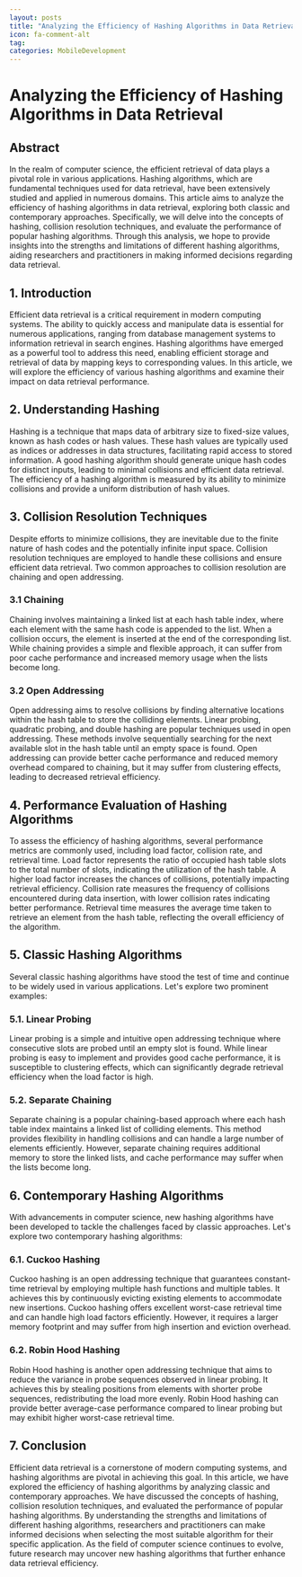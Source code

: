 ```yaml
---
layout: posts
title: "Analyzing the Efficiency of Hashing Algorithms in Data Retrieval"
icon: fa-comment-alt
tag:      
categories: MobileDevelopment
---
```



# Analyzing the Efficiency of Hashing Algorithms in Data Retrieval

## Abstract
In the realm of computer science, the efficient retrieval of data plays a pivotal role in various applications. Hashing algorithms, which are fundamental techniques used for data retrieval, have been extensively studied and applied in numerous domains. This article aims to analyze the efficiency of hashing algorithms in data retrieval, exploring both classic and contemporary approaches. Specifically, we will delve into the concepts of hashing, collision resolution techniques, and evaluate the performance of popular hashing algorithms. Through this analysis, we hope to provide insights into the strengths and limitations of different hashing algorithms, aiding researchers and practitioners in making informed decisions regarding data retrieval.

## 1. Introduction
Efficient data retrieval is a critical requirement in modern computing systems. The ability to quickly access and manipulate data is essential for numerous applications, ranging from database management systems to information retrieval in search engines. Hashing algorithms have emerged as a powerful tool to address this need, enabling efficient storage and retrieval of data by mapping keys to corresponding values. In this article, we will explore the efficiency of various hashing algorithms and examine their impact on data retrieval performance.

## 2. Understanding Hashing
Hashing is a technique that maps data of arbitrary size to fixed-size values, known as hash codes or hash values. These hash values are typically used as indices or addresses in data structures, facilitating rapid access to stored information. A good hashing algorithm should generate unique hash codes for distinct inputs, leading to minimal collisions and efficient data retrieval. The efficiency of a hashing algorithm is measured by its ability to minimize collisions and provide a uniform distribution of hash values.

## 3. Collision Resolution Techniques
Despite efforts to minimize collisions, they are inevitable due to the finite nature of hash codes and the potentially infinite input space. Collision resolution techniques are employed to handle these collisions and ensure efficient data retrieval. Two common approaches to collision resolution are chaining and open addressing.

### 3.1 Chaining
Chaining involves maintaining a linked list at each hash table index, where each element with the same hash code is appended to the list. When a collision occurs, the element is inserted at the end of the corresponding list. While chaining provides a simple and flexible approach, it can suffer from poor cache performance and increased memory usage when the lists become long.

### 3.2 Open Addressing
Open addressing aims to resolve collisions by finding alternative locations within the hash table to store the colliding elements. Linear probing, quadratic probing, and double hashing are popular techniques used in open addressing. These methods involve sequentially searching for the next available slot in the hash table until an empty space is found. Open addressing can provide better cache performance and reduced memory overhead compared to chaining, but it may suffer from clustering effects, leading to decreased retrieval efficiency.

## 4. Performance Evaluation of Hashing Algorithms
To assess the efficiency of hashing algorithms, several performance metrics are commonly used, including load factor, collision rate, and retrieval time. Load factor represents the ratio of occupied hash table slots to the total number of slots, indicating the utilization of the hash table. A higher load factor increases the chances of collisions, potentially impacting retrieval efficiency. Collision rate measures the frequency of collisions encountered during data insertion, with lower collision rates indicating better performance. Retrieval time measures the average time taken to retrieve an element from the hash table, reflecting the overall efficiency of the algorithm.

## 5. Classic Hashing Algorithms
Several classic hashing algorithms have stood the test of time and continue to be widely used in various applications. Let's explore two prominent examples:

### 5.1. Linear Probing
Linear probing is a simple and intuitive open addressing technique where consecutive slots are probed until an empty slot is found. While linear probing is easy to implement and provides good cache performance, it is susceptible to clustering effects, which can significantly degrade retrieval efficiency when the load factor is high.

### 5.2. Separate Chaining
Separate chaining is a popular chaining-based approach where each hash table index maintains a linked list of colliding elements. This method provides flexibility in handling collisions and can handle a large number of elements efficiently. However, separate chaining requires additional memory to store the linked lists, and cache performance may suffer when the lists become long.

## 6. Contemporary Hashing Algorithms
With advancements in computer science, new hashing algorithms have been developed to tackle the challenges faced by classic approaches. Let's explore two contemporary hashing algorithms:

### 6.1. Cuckoo Hashing
Cuckoo hashing is an open addressing technique that guarantees constant-time retrieval by employing multiple hash functions and multiple tables. It achieves this by continuously evicting existing elements to accommodate new insertions. Cuckoo hashing offers excellent worst-case retrieval time and can handle high load factors efficiently. However, it requires a larger memory footprint and may suffer from high insertion and eviction overhead.

### 6.2. Robin Hood Hashing
Robin Hood hashing is another open addressing technique that aims to reduce the variance in probe sequences observed in linear probing. It achieves this by stealing positions from elements with shorter probe sequences, redistributing the load more evenly. Robin Hood hashing can provide better average-case performance compared to linear probing but may exhibit higher worst-case retrieval time.

## 7. Conclusion
Efficient data retrieval is a cornerstone of modern computing systems, and hashing algorithms are pivotal in achieving this goal. In this article, we have explored the efficiency of hashing algorithms by analyzing classic and contemporary approaches. We have discussed the concepts of hashing, collision resolution techniques, and evaluated the performance of popular hashing algorithms. By understanding the strengths and limitations of different hashing algorithms, researchers and practitioners can make informed decisions when selecting the most suitable algorithm for their specific application. As the field of computer science continues to evolve, future research may uncover new hashing algorithms that further enhance data retrieval efficiency.